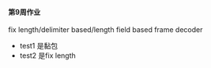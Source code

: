
#### 第9周作业

fix length/delimiter based/length field based frame decoder

* test1 是黏包
* test2 是fix length


   